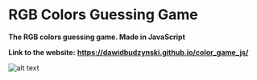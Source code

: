 # RGB Colors Guessing Game

**The RGB colors guessing game. Made in JavaScript**

**Link to the website:**
**https://dawidbudzynski.github.io/color_game_js/**

![alt text](https://raw.githubusercontent.com/dawidbudzynski/color_game_js/master/examples/example.gif)
